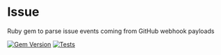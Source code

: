 # Issue
Ruby gem to parse issue events coming from GitHub webhook payloads

[![Gem Version](https://badge.fury.io/rb/issue.svg)](https://badge.fury.io/rb/issue)
[![Tests](https://github.com/xuanxu/issue/actions/workflows/tests.yml/badge.svg)](https://github.com/xuanxu/issue/actions/workflows/tests.yml)
